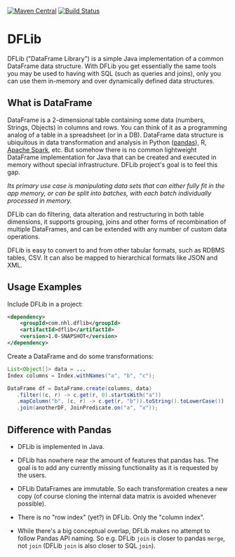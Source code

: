 [![Maven Central](https://img.shields.io/maven-central/v/com.nhl.dflib/dflib.svg)](https://maven-badges.herokuapp.com/maven-central/com.nhl.dflib/dflib/)
[![Build Status](https://travis-ci.org/nhl/dflib.svg?branch=master)](https://travis-ci.org/nhl/dflib)

# DFLib

DFLib ("DataFrame Library") is a simple Java implementation of a common
DataFrame data structure. With DFLib you get essentially the same tools
you may be used to having with SQL (such as queries and joins), only you
can use them in-memory and over dynamically defined data structures.

## What is DataFrame

DataFrame is a 2-dimensional table containing some data (numbers, Strings, Objects)
in columns and rows. You can think of it as a programming analog of a
table in a spreadsheet (or in a DB). DataFrame data structure is
ubiquitous in data transformation and analysis
in Python ([pandas](https://pandas.pydata.org/)), R,
[Apache Spark](https://spark.apache.org/docs/latest/sql-programming-guide.html#datasets-and-dataframes), etc.
But somehow there is no common lightweight DataFrame implementation
for Java that can be created and executed in memory without special
infrastructure. DFLib project's goal is to feel this gap.

_Its primary use case is manipulating data sets that can either fully
fit in the app memory, or can be split into batches, with
each batch individually processed in memory._

DFLib can do filtering, data alteration and restructuring in both table
dimensions, it supports grouping, joins and other forms of recombination
of multiple DataFrames, and can be extended with any number of custom
data operations.

DFLib is easy to convert to and from other tabular formats, such as
RDBMS tables, CSV. It can also be mapped to hierarchical formats like
JSON and XML.

## Usage Examples

Include DFLib in a project:

```xml
<dependency>
    <groupId>com.nhl.dflib</groupId>
    <artifactId>dflib</artifactId>
    <version>1.0-SNAPSHOT</version>
</dependency>
```

Create a DataFrame and do some transformations:

```java
List<Object[]> data = ...
Index columns = Index.withNames("a", "b", "c");

DataFrame df = DataFrame.create(columns, data)
   .filter((c, r) -> c.get(r, 0).startsWith("a"))
   .mapColumn("b", (c, r) -> c.get(r, "b")).toString().toLowerCase())
   .join(anotherDF, JoinPredicate.on("a", "x"));
```

## Difference with Pandas

* DFLib is implemented in Java.

* DFLib has nowhere near the amount of features that pandas has. The goal
is to add any currently missing functionality as it is requested by the users.

* DFLib DataFrames are immutable. So each transformation creates a new
copy (of course cloning the internal data matrix is avoided whenever
possible).

* There is no "row index" (yet?) in DFLib. Only the "column index".

* While there's a big conceptual overlap, DFLib makes no attempt to follow
Pandas API naming. So e.g. DFLib `join` is closer to pandas `merge`,
not `join` (DFLib `join` is also closer to SQL `join`).